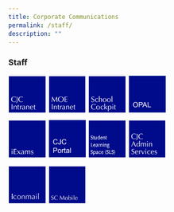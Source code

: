 ```yaml
---
title: Corporate Communications
permalink: /staff/
description: ""
---
```

### **Staff**

<p><a href="webhere">
<img src="/images/staff1.jpg" style="width:15%;margin-right:5px;" align = "left">
</a></p>

<p><a href="webhere">
<img src="/images/staff2.jpg" style="width:15%;margin-right:5px;" align = "left">
</a></p>

<p><a href="webhere">
<img src="/images/staff3.jpg" style="width:15%;margin-right:5px;" align = "left">
</a></p>

<p><a href="https://idm.opal2.moe.edu.sg/Account/Login">
<img src="/images/staff4.jpg" style="width:15%;margin-right:5px;" align = "left">
</a></p>

<br clear="left">

<p><a href="http://iexams.seab.gov.sg/">
<img src="/images/staff5.jpg" style="width:15%;margin-right:5px;" align = "left">
</a></p>

<p><a href="https://portal.catholicjc.edu.sg/">
<img src="/images/staff6.jpg" style="width:15%;margin-right:5px;" align = "left">
</a></p>

<p><a href="https://vle.learning.moe.edu.sg/login">
<img src="/images/staff7.jpg" style="width:15%;margin-right:5px;" align = "left">
</a></p>

<p><a href="webhere">
<img src="/images/staff8.jpg" style="width:15%;margin-right:5px;" align = "left">
</a></p>

<br clear="left">

<p><a href="https://workspace.google.com/dashboard">
<img src="/images/staff9.jpg" style="width:15%;margin-right:5px;" align = "left">
</a></p>

<p><a href="https://scmobile.moe.edu.sg/login">
<img src="/images/staff10.jpg" style="width:15%;margin-right:5px;" align = "left">
</a></p>

<br clear="left">
